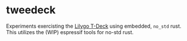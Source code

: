 # tweedeck

Experiments exercisting the [Lilygo T-Deck](https://www.lilygo.cc/products/t-deck) using embedded, `no_std` rust.
This utilizes the (WIP) espressif tools for no-std rust.


